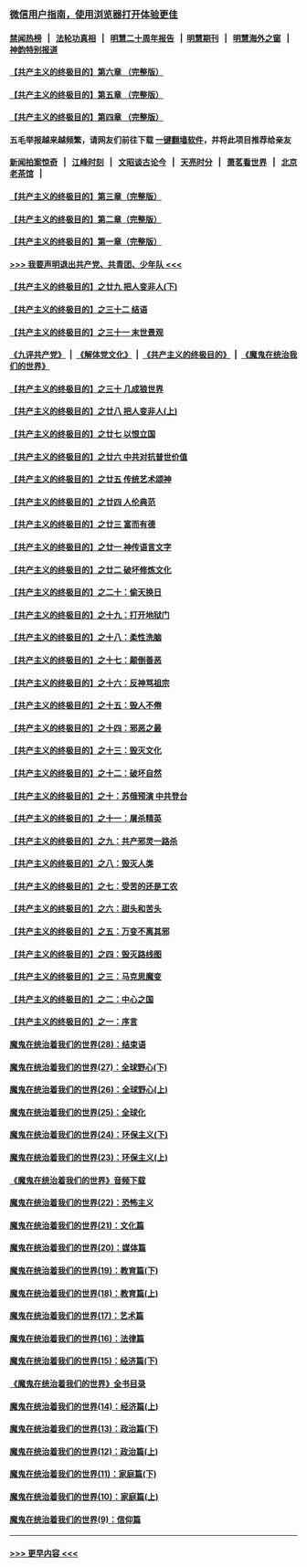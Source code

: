 ### [微信用户指南，使用浏览器打开体验更佳](https://github.com/gfw-breaker/banned-news1/blob/master/indexes/wechat-guide.md?t=0)
#### [禁闻热榜](热点新闻.md?t=0)  &nbsp;&nbsp;|&nbsp;&nbsp; [法轮功真相](https://github.com/gfw-breaker/truth/blob/master/README.md?t=0) &nbsp;&nbsp;|&nbsp;&nbsp; [明慧二十周年报告](https://github.com/gfw-breaker/mh-reports/blob/master/README.md?t=0) &nbsp;&nbsp;|&nbsp;&nbsp;[明慧期刊](https://github.com/gfw-breaker/mh-qikan) &nbsp;&nbsp;|&nbsp;&nbsp; [明慧海外之窗](https://github.com/gfw-breaker/mh-news/blob/master/README.md?t=0) &nbsp;&nbsp;|&nbsp;&nbsp; [神韵特别报道](https://github.com/gfw-breaker/mh-news/blob/master/shenyun.md?t=0)
#### [【共产主义的终极目的】第六章 （完整版）](../pages/nsc422/n11428913.md?t=02121102) 
#### [【共产主义的终极目的】第五章 （完整版）](../pages/nsc422/n11428912.md?t=02121102) 
#### [【共产主义的终极目的】第四章 （完整版）](../pages/nsc422/n11428907.md?t=02121102) 
#### 五毛举报越来越频繁，请网友们前往下载 [一键翻墙软件](https://github.com/gfw-breaker/ssr-accounts)，并将此项目推荐给亲友
#### [新闻拍案惊奇](https://github.com/gfw-breaker/banned-news1/blob/master/pages/link4.md) &nbsp;&nbsp;|&nbsp;&nbsp; [江峰时刻](https://github.com/gfw-breaker/banned-news1/blob/master/pages/link4.md) &nbsp;&nbsp;|&nbsp;&nbsp; [文昭谈古论今](https://github.com/gfw-breaker/banned-news1/blob/master/pages/link4.md) &nbsp;&nbsp;|&nbsp;&nbsp; [天亮时分](https://github.com/gfw-breaker/banned-news1/blob/master/pages/link4.md) &nbsp;&nbsp;|&nbsp;&nbsp; [萧茗看世界](https://github.com/gfw-breaker/banned-news1/blob/master/pages/link4.md) &nbsp;&nbsp;|&nbsp;&nbsp; [北京老茶馆](https://github.com/gfw-breaker/banned-news1/blob/master/pages/link4.md) &nbsp;&nbsp;|&nbsp;&nbsp; 
#### [【共产主义的终极目的】第三章（完整版）](../pages/nsc422/n11428848.md?t=02121102) 
#### [【共产主义的终极目的】第二章（完整版）](../pages/nsc422/n11428831.md?t=02121102) 
#### [【共产主义的终极目的】第一章（完整版）](../pages/nsc422/n11417651.md?t=02121102) 
#### [>>> 我要声明退出共产党、共青团、少年队 <<<](https://github.com/begood0513/goodnews/blob/master/quit/letter.md) 
#### [【共产主义的终极目的】之廿九 把人变非人(下)](../pages/nsc422/n11344140.md?t=02121102) 
#### [【共产主义的终极目的】之三十二 结语](../pages/nsc422/n11360535.md?t=02121102) 
#### [【共产主义的终极目的】之三十一 末世景观](../pages/nsc422/n11351129.md?t=02121102) 
#### [《九评共产党》](https://github.com/begood0513/9ping.md/blob/master/README.md) &nbsp;|&nbsp; [《解体党文化》](../../../../jtdwh.md/blob/master/README.md)  &nbsp;|&nbsp; [《共产主义的终极目的》](../../../../gczydzjmd.md/blob/master/README.md) &nbsp;|&nbsp; [《魔鬼在统治我们的世界》](../../../../mgztzwmdsj.md/blob/master/README.md) 
#### [【共产主义的终极目的】之三十 几成狼世界](../pages/nsc422/n11348280.md?t=02121102) 
#### [【共产主义的终极目的】之廿八 把人变非人(上)](../pages/nsc422/n11340492.md?t=02121102) 
#### [【共产主义的终极目的】之廿七 以恨立国](../pages/nsc422/n11336944.md?t=02121102) 
#### [【共产主义的终极目的】之廿六 中共对抗普世价值](../pages/nsc422/n11324785.md?t=02121102) 
#### [【共产主义的终极目的】之廿五 传统艺术颂神](../pages/nsc422/n11296396.md?t=02121102) 
#### [【共产主义的终极目的】之廿四 人伦典范](../pages/nsc422/n11296397.md?t=02121102) 
#### [【共产主义的终极目的】之廿三 富而有德](../pages/nsc422/n11283598.md?t=02121102) 
#### [【共产主义的终极目的】之廿一 神传语言文字](../pages/nsc422/n11263265.md?t=02121102) 
#### [【共产主义的终极目的】之廿二 破坏修炼文化](../pages/nsc422/n11245728.md?t=02121102) 
#### [【共产主义的终极目的】之二十：偷天换日](../pages/nsc422/n11238846.md?t=02121102) 
#### [【共产主义的终极目的】之十九：打开地狱门](../pages/nsc422/n11206376.md?t=02121102) 
#### [【共产主义的终极目的】之十八：柔性洗脑](../pages/nsc422/n11199994.md?t=02121102) 
#### [【共产主义的终极目的】之十七：颠倒善恶](../pages/nsc422/n11179782.md?t=02121102) 
#### [【共产主义的终极目的】之十六：反神骂祖宗](../pages/nsc422/n11166798.md?t=02121102) 
#### [【共产主义的终极目的】之十五：毁人不倦](../pages/nsc422/n11166792.md?t=02121102) 
#### [【共产主义的终极目的】之十四：邪恶之最](../pages/nsc422/n11150249.md?t=02121102) 
#### [【共产主义的终极目的】之十三：毁灭文化](../pages/nsc422/n11135227.md?t=02121102) 
#### [【共产主义的终极目的】之十二：破坏自然](../pages/nsc422/n11135214.md?t=02121102) 
#### [【共产主义的终极目的】之十：苏俄预演 中共登台](../pages/nsc422/n11118424.md?t=02121102) 
#### [【共产主义的终极目的】之十一：屠杀精英](../pages/nsc422/n11118442.md?t=02121102) 
#### [【共产主义的终极目的】之九：共产邪灵一路杀](../pages/nsc422/n11114139.md?t=02121102) 
#### [【共产主义的终极目的】之八：毁灭人类](../pages/nsc422/n11108503.md?t=02121102) 
#### [【共产主义的终极目的】之七：受苦的还是工农](../pages/nsc422/n11101809.md?t=02121102) 
#### [【共产主义的终极目的】之六：甜头和苦头](../pages/nsc422/n11096971.md?t=02121102) 
#### [【共产主义的终极目的】之五：万变不离其邪](../pages/nsc422/n11091285.md?t=02121102) 
#### [【共产主义的终极目的】之四：毁灭路线图](../pages/nsc422/n11086284.md?t=02121102) 
#### [【共产主义的终极目的】之三：马克思魔变](../pages/nsc422/n11061941.md?t=02121102) 
#### [【共产主义的终极目的】之二：中心之国](../pages/nsc422/n11047728.md?t=02121102) 
#### [【共产主义的终极目的】之一：序言](../pages/nsc422/n11086077.md?t=02121102) 
#### [魔鬼在统治着我们的世界(28)：结束语](../pages/nsc422/n10936246.md?t=02121102) 
#### [魔鬼在统治着我们的世界(27)：全球野心(下)](../pages/nsc422/n10928319.md?t=02121102) 
#### [魔鬼在统治着我们的世界(26)：全球野心(上)](../pages/nsc422/n10900318.md?t=02121102) 
#### [魔鬼在统治着我们的世界(25)：全球化](../pages/nsc422/n10788205.md?t=02121102) 
#### [魔鬼在统治着我们的世界(24)：环保主义(下)](../pages/nsc422/n10695307.md?t=02121102) 
#### [魔鬼在统治着我们的世界(23)：环保主义(上)](../pages/nsc422/n10688613.md?t=02121102) 
#### [《魔鬼在统治着我们的世界》音频下载](../pages/nsc422/n10635553.md?t=02121102) 
#### [魔鬼在统治着我们的世界(22)：恐怖主义](../pages/nsc422/n10614727.md?t=02121102) 
#### [魔鬼在统治着我们的世界(21)：文化篇](../pages/nsc422/n10597706.md?t=02121102) 
#### [魔鬼在统治着我们的世界(20)：媒体篇](../pages/nsc422/n10586579.md?t=02121102) 
#### [魔鬼在统治着我们的世界(19)：教育篇(下)](../pages/nsc422/n10564808.md?t=02121102) 
#### [魔鬼在统治着我们的世界(18)：教育篇(上)](../pages/nsc422/n10526970.md?t=02121102) 
#### [魔鬼在统治着我们的世界(17)：艺术篇](../pages/nsc422/n10499093.md?t=02121102) 
#### [魔鬼在统治着我们的世界(16)：法律篇](../pages/nsc422/n10485969.md?t=02121102) 
#### [魔鬼在统治着我们的世界(15)：经济篇(下)](../pages/nsc422/n10469975.md?t=02121102) 
#### [《魔鬼在统治着我们的世界》全书目录](../pages/nsc422/n10464261.md?t=02121102) 
#### [魔鬼在统治着我们的世界(14)：经济篇(上)](../pages/nsc422/n10457370.md?t=02121102) 
#### [魔鬼在统治着我们的世界(13)：政治篇(下)](../pages/nsc422/n10448270.md?t=02121102) 
#### [魔鬼在统治着我们的世界(12)：政治篇(上)](../pages/nsc422/n10444576.md?t=02121102) 
#### [魔鬼在统治着我们的世界(11)：家庭篇(下)](../pages/nsc422/n10440961.md?t=02121102) 
#### [魔鬼在统治着我们的世界(10)：家庭篇(上)](../pages/nsc422/n10435448.md?t=02121102) 
#### [魔鬼在统治着我们的世界(9)：信仰篇](../pages/nsc422/n10432159.md?t=02121102) 

----
#### [ >>> 更早内容 <<< ](../indexes/nsc422-earlier.md)
